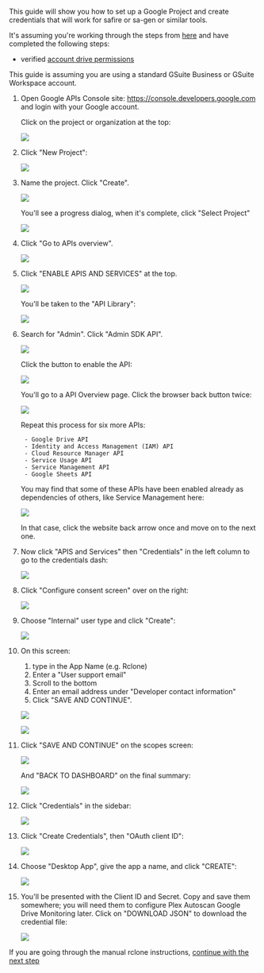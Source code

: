 This guide will show you how to set up a Google Project and create credentials that will work for safire or sa-gen or similar tools.

It's assuming you're working through the steps from [here](rclone-manual.md) and have completed the following steps:

  - verified [account drive permissions](google-account-perms.md)

This guide is assuming you are using a standard GSuite Business or GSuite Workspace account.

1. Open Google APIs Console site: https://console.developers.google.com and login with your Google account.

    Click on the project or organization at the top:

    ![](../images/gdrive-project/01-dashboard.png)

2. Click "New Project":

    ![](../images/gdrive-project/02-new-project.png)

3. Name the project. Click "Create".

    ![](../images/gdrive-project/03-name-project.png)

    You'll see a progress dialog, when it's complete, click "Select Project"

    ![](../images/gdrive-project/04-progress.png)

4. Click "Go to APIs overview".

    ![](../images/gdrive-project/05-project-dash.png)

5. Click "ENABLE APIS AND SERVICES" at the top.

    ![](../images/gdrive-project/06-api-overview.png)

    You'll be taken to the "API Library":

    ![](../images/gdrive-project/07-API-library.png)

6. Search for "Admin". Click "Admin SDK API".

    ![](../images/gdrive-project/08-admin-sdk.png)

    Click the button to enable the API:

    ![](../images/gdrive-project/09-admin-enable.png)

    You'll go to a API Overview page.  Click the browser back button twice:

    ![](../images/gdrive-project/10-admin-enabled.png)

    Repeat this process for six more APIs:

        - Google Drive API
        - Identity and Access Management (IAM) API
        - Cloud Resource Manager API
        - Service Usage API
        - Service Management API
        - Google Sheets API

    You may find that some of these APIs have been enabled already as dependencies of others, like Service Management here:

    ![](../images/gdrive-project/16-service-management-enabled-already.png)

    In that case, click the website back arrow once and move on to the next one.

7. Now click "APIS and Services" then "Credentials" in the left column to go to the credentials dash:

    ![](../images/gdrive-project/17-credentials-sidebar.png)

8. Click "Configure consent screen" over on the right:

    ![](../images/gdrive-project/18-credentials-dash.png)

9. Choose "Internal" user type and click "Create":

    ![](../images/gdrive-project/19-consent-user-type.png)

10. On this screen:
    1. type in the App Name (e.g. Rclone)
    2. Enter a "User support email"
    3. Scroll to the bottom
    4. Enter an email address under "Developer contact information"
    5. Click "SAVE AND CONTINUE".

    ![](../images/gdrive-project/20-consent-app-name.png)

    ![](../images/gdrive-project/21-consent-app-name-bottom.png)

11. Click  "SAVE AND CONTINUE" on the scopes screen:

    ![](../images/gdrive-project/22-consent-scopes.png)

    And "BACK TO DASHBOARD" on the final summary:

    ![](../images/gdrive-project/23-consent-last.png)

12. Click "Credentials" in the sidebar:

    ![](../images/gdrive-project/24-consent-dash.png)

13. Click "Create Credentials", then "OAuth client ID":

    ![](../images/gdrive-project/25-credentials-dropdown.png)

14. Choose "Desktop App", give the app a name, and click "CREATE":

    ![](../images/gdrive-project/26-credentials-type-name.png)

15. You'll be presented with the Client ID and Secret.  Copy and save them somewhere; you will need them to configure Plex Autoscan Google Drive Monitoring later.  Click on "DOWNLOAD JSON" to download the credential file:

    ![](../images/gdrive-project/27-credentials-done.png)

If you are going through the manual rclone instructions, [continue with the next step](../rclone-manual#new-rclone-setup)
